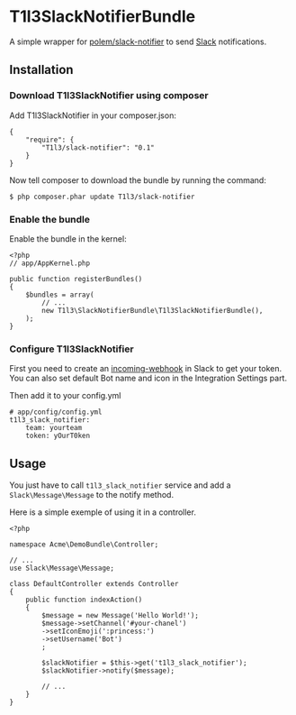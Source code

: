 # T1l3SlackNotifierBundle

A simple wrapper for [polem/slack-notifier][1] to send [Slack][2] notifications.

## Installation

### Download T1l3SlackNotifier using composer

Add T1l3SlackNotifier in your composer.json:

    {
        "require": {
            "T1l3/slack-notifier": "0.1"
        }
    }
Now tell composer to download the bundle by running the command:

    $ php composer.phar update T1l3/slack-notifier

### Enable the bundle

Enable the bundle in the kernel:

    <?php
    // app/AppKernel.php

    public function registerBundles()
    {
        $bundles = array(
            // ...
            new T1l3\SlackNotifierBundle\T1l3SlackNotifierBundle(),
        );
    }

### Configure T1l3SlackNotifier

First you need to create an [incoming-webhook][3] in Slack to get your token.
You can also set default Bot name and icon in the Integration Settings part.

Then add it to your config.yml

    # app/config/config.yml
    t1l3_slack_notifier:
        team: yourteam
        token: yOurT0ken

## Usage

You just have to call `t1l3_slack_notifier` service and add a `Slack\Message\Message` to the notify method.

Here is a simple exemple of using it in a controller.

    <?php

    namespace Acme\DemoBundle\Controller;

    // ...
    use Slack\Message\Message;

    class DefaultController extends Controller
    {
        public function indexAction()
        {
            $message = new Message('Hello World!');
            $message->setChannel('#your-chanel')
            ->setIconEmoji(':princess:')
            ->setUsername('Bot')
            ;

            $slackNotifier = $this->get('t1l3_slack_notifier');
            $slackNotifier->notify($message);

            // ...
        }
    }


  [1]: https://github.com/polem/slack-notifier
  [2]: https://slack.com/
  [3]: https://slack.com/services/new/incoming-webhook